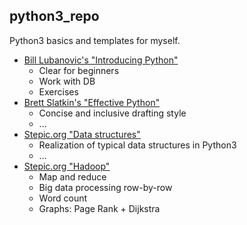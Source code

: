 ## python3_repo
Python3 basics and templates for myself.

* [Bill Lubanovic's "Introducing Python"](http://shop.oreilly.com/product/0636920028659.do) 
  * Clear for beginners
  * Work with DB
  * Exercises
* [Brett Slatkin's "Effective Python"](https://www.amazon.com/Effective-Python-Specific-Software-Development/dp/0134034287)
  * Concise and inclusive drafting style
  * ...
* [Stepic.org "Data structures"](https://stepik.org/course/%D0%90%D0%BB%D0%B3%D0%BE%D1%80%D0%B8%D1%82%D0%BC%D1%8B-%D1%82%D0%B5%D0%BE%D1%80%D0%B8%D1%8F-%D0%B8-%D0%BF%D1%80%D0%B0%D0%BA%D1%82%D0%B8%D0%BA%D0%B0-%D0%A1%D1%82%D1%80%D1%83%D0%BA%D1%82%D1%83%D1%80%D1%8B-%D0%B4%D0%B0%D0%BD%D0%BD%D1%8B%D1%85-1547/syllabus)
  * Realization of typical data structures in Python3
  * ...
* [Stepic.org "Hadoop"](https://stepik.org/course/Hadoop-%D0%A1%D0%B8%D1%81%D1%82%D0%B5%D0%BC%D0%B0-%D0%B4%D0%BB%D1%8F-%D0%BE%D0%B1%D1%80%D0%B0%D0%B1%D0%BE%D1%82%D0%BA%D0%B8-%D0%B1%D0%BE%D0%BB%D1%8C%D1%88%D0%B8%D1%85-%D0%BE%D0%B1%D1%8A%D0%B5%D0%BC%D0%BE%D0%B2-%D0%B4%D0%B0%D0%BD%D0%BD%D1%8B%D1%85-150/syllabus)
    * Map and reduce
    * Big data processing row-by-row
    * Word count
    * Graphs: Page Rank + Dijkstra
 